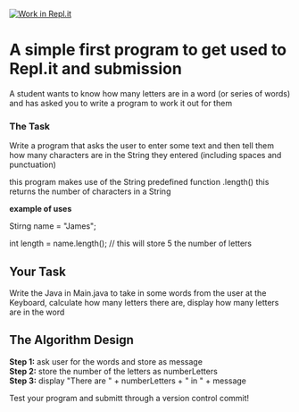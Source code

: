 [![Work in Repl.it](https://classroom.github.com/assets/work-in-replit-14baed9a392b3a25080506f3b7b6d57f295ec2978f6f33ec97e36a161684cbe9.svg)](https://classroom.github.com/online_ide?assignment_repo_id=3900660&assignment_repo_type=AssignmentRepo)
# A simple first program to get used to Repl.it and submission

A student wants to know how many letters are in a word (or series of words) and has asked you to write a program to work it out for them

### The Task

Write a program that asks the user to enter some text and then tell them how many characters are in the String they entered (including spaces and punctuation)

this program makes use of the String predefined function .length() this returns the number of characters in a String

**example of uses**

Stirng name = "James";

int length = name.length(); // this will store 5 the number of letters

## Your Task

Write the Java in Main.java to take in some words from the user at the Keyboard, calculate how many letters there are, display how many letters are in the word

## The Algorithm Design

**Step 1:** ask user for the words and store as message\
**Step 2:**	store the number of the letters as numberLetters\
**Step 3:**	display "There are " + numberLetters + " in " + message

Test your program and submitt through a version control commit!

